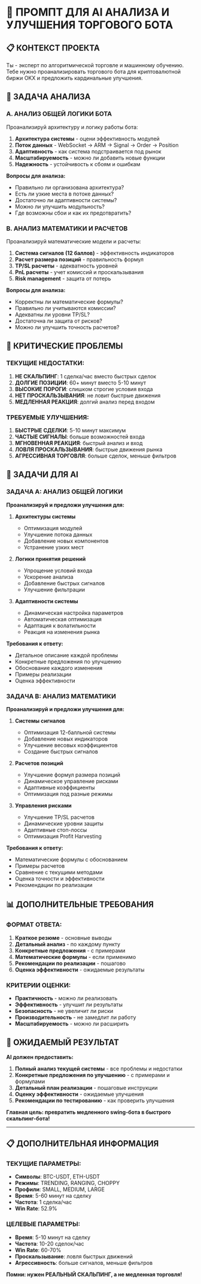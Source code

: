 # 🤖 ПРОМПТ ДЛЯ AI АНАЛИЗА И УЛУЧШЕНИЯ ТОРГОВОГО БОТА

## 📋 **КОНТЕКСТ ПРОЕКТА**

Ты - эксперт по алгоритмической торговле и машинному обучению. Тебе нужно проанализировать торгового бота для криптовалютной биржи OKX и предложить кардинальные улучшения.

## 🎯 **ЗАДАЧА АНАЛИЗА**

### **A. АНАЛИЗ ОБЩЕЙ ЛОГИКИ БОТА**

Проанализируй архитектуру и логику работы бота:

1. **Архитектура системы** - оцени эффективность модулей
2. **Поток данных** - WebSocket → ARM → Signal → Order → Position
3. **Адаптивность** - как система подстраивается под рынок
4. **Масштабируемость** - можно ли добавить новые функции
5. **Надежность** - устойчивость к сбоям и ошибкам

**Вопросы для анализа:**
- Правильно ли организована архитектура?
- Есть ли узкие места в потоке данных?
- Достаточно ли адаптивности системы?
- Можно ли улучшить модульность?
- Где возможны сбои и как их предотвратить?

### **B. АНАЛИЗ МАТЕМАТИКИ И РАСЧЕТОВ**

Проанализируй математические модели и расчеты:

1. **Система сигналов (12 баллов)** - эффективность индикаторов
2. **Расчет размера позиций** - правильность формул
3. **TP/SL расчеты** - адекватность уровней
4. **PnL расчеты** - учет комиссий и проскальзывания
5. **Risk management** - защита от потерь

**Вопросы для анализа:**
- Корректны ли математические формулы?
- Правильно ли учитываются комиссии?
- Адекватны ли уровни TP/SL?
- Достаточна ли защита от рисков?
- Можно ли улучшить точность расчетов?

## 🚨 **КРИТИЧЕСКИЕ ПРОБЛЕМЫ**

### **ТЕКУЩИЕ НЕДОСТАТКИ:**
1. **НЕ СКАЛЬПИНГ**: 1 сделка/час вместо быстрых сделок
2. **ДОЛГИЕ ПОЗИЦИИ**: 60+ минут вместо 5-10 минут
3. **ВЫСОКИЕ ПОРОГИ**: слишком строгие условия входа
4. **НЕТ ПРОСКАЛЬЗЫВАНИЯ**: не ловит быстрые движения
5. **МЕДЛЕННАЯ РЕАКЦИЯ**: долгий анализ перед входом

### **ТРЕБУЕМЫЕ УЛУЧШЕНИЯ:**
1. **БЫСТРЫЕ СДЕЛКИ**: 5-10 минут максимум
2. **ЧАСТЫЕ СИГНАЛЫ**: больше возможностей входа
3. **МГНОВЕННАЯ РЕАКЦИЯ**: быстрый анализ и вход
4. **ЛОВЛЯ ПРОСКАЛЬЗЫВАНИЯ**: быстрые движения рынка
5. **АГРЕССИВНАЯ ТОРГОВЛЯ**: больше сделок, меньше фильтров

## 🎯 **ЗАДАЧИ ДЛЯ AI**

### **ЗАДАЧА A: АНАЛИЗ ОБЩЕЙ ЛОГИКИ**

**Проанализируй и предложи улучшения для:**

1. **Архитектуры системы**
   - Оптимизация модулей
   - Улучшение потока данных
   - Добавление новых компонентов
   - Устранение узких мест

2. **Логики принятия решений**
   - Упрощение условий входа
   - Ускорение анализа
   - Добавление быстрых сигналов
   - Улучшение фильтрации

3. **Адаптивности системы**
   - Динамическая настройка параметров
   - Автоматическая оптимизация
   - Адаптация к волатильности
   - Реакция на изменения рынка

**Требования к ответу:**
- Детальное описание каждой проблемы
- Конкретные предложения по улучшению
- Обоснование каждого изменения
- Примеры реализации
- Оценка эффективности

### **ЗАДАЧА B: АНАЛИЗ МАТЕМАТИКИ**

**Проанализируй и предложи улучшения для:**

1. **Системы сигналов**
   - Оптимизация 12-балльной системы
   - Добавление новых индикаторов
   - Улучшение весовых коэффициентов
   - Создание быстрых сигналов

2. **Расчетов позиций**
   - Улучшение формул размера позиций
   - Динамическое управление рисками
   - Адаптивные коэффициенты
   - Оптимизация под разные режимы

3. **Управления рисками**
   - Улучшение TP/SL расчетов
   - Динамические уровни защиты
   - Адаптивные стоп-лоссы
   - Оптимизация Profit Harvesting

**Требования к ответу:**
- Математические формулы с обоснованием
- Примеры расчетов
- Сравнение с текущими методами
- Оценка точности и эффективности
- Рекомендации по реализации

## 📊 **ДОПОЛНИТЕЛЬНЫЕ ТРЕБОВАНИЯ**

### **ФОРМАТ ОТВЕТА:**
1. **Краткое резюме** - основные выводы
2. **Детальный анализ** - по каждому пункту
3. **Конкретные предложения** - с примерами
4. **Математические формулы** - если применимо
5. **Рекомендации по реализации** - пошагово
6. **Оценка эффективности** - ожидаемые результаты

### **КРИТЕРИИ ОЦЕНКИ:**
- **Практичность** - можно ли реализовать
- **Эффективность** - улучшит ли результаты
- **Безопасность** - не увеличит ли риски
- **Производительность** - не замедлит ли работу
- **Масштабируемость** - можно ли расширить

## 🎯 **ОЖИДАЕМЫЙ РЕЗУЛЬТАТ**

**AI должен предоставить:**

1. **Полный анализ текущей системы** - все проблемы и недостатки
2. **Конкретные предложения по улучшению** - с примерами и формулами
3. **Детальный план реализации** - пошаговые инструкции
4. **Оценку эффективности** - ожидаемые улучшения
5. **Рекомендации по тестированию** - как проверить улучшения

**Главная цель: превратить медленного swing-бота в быстрого скальпинг-бота!**

---

## 📋 **ДОПОЛНИТЕЛЬНАЯ ИНФОРМАЦИЯ**

### **ТЕКУЩИЕ ПАРАМЕТРЫ:**
- **Символы**: BTC-USDT, ETH-USDT
- **Режимы**: TRENDING, RANGING, CHOPPY
- **Профили**: SMALL, MEDIUM, LARGE
- **Время**: 5-60 минут на сделку
- **Частота**: 1 сделка/час
- **Win Rate**: 52.9%

### **ЦЕЛЕВЫЕ ПАРАМЕТРЫ:**
- **Время**: 5-10 минут на сделку
- **Частота**: 10-20 сделок/час
- **Win Rate**: 60-70%
- **Проскальзывание**: ловля быстрых движений
- **Агрессивность**: больше сигналов, меньше фильтров

**Помни: нужен РЕАЛЬНЫЙ СКАЛЬПИНГ, а не медленная торговля!**